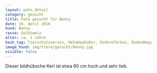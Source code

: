 ```yaml
---
layout: pate_detail
category: gesucht
title: Pate gesucht für Benny
date: 16. April 2016
hund: Benny
rasse: Goldiemix
alter: ca. 1 Jahre
hash_tag: Tierschutzverein, MeSaHayKoDer, ÖzdereTürkei, ÖzdenOmay
image_hund: img/tiere/gesucht/Benny.jpg
visible: false
---
```


Dieser bildhübsche Kerl ist etwa 60 cm hoch und sehr lieb.
